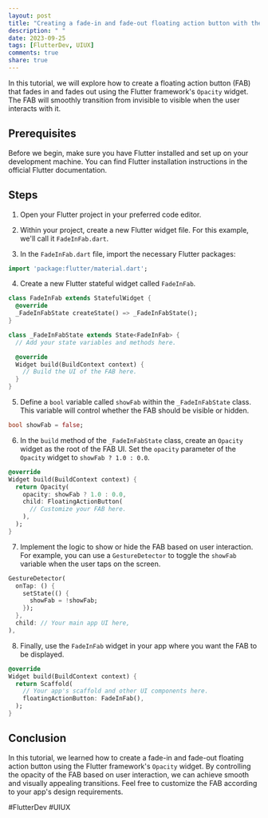 ```yaml
---
layout: post
title: "Creating a fade-in and fade-out floating action button with the Flutter Opacity widget"
description: " "
date: 2023-09-25
tags: [FlutterDev, UIUX]
comments: true
share: true
---
```


In this tutorial, we will explore how to create a floating action button (FAB) that fades in and fades out using the Flutter framework's `Opacity` widget. The FAB will smoothly transition from invisible to visible when the user interacts with it.

## Prerequisites

Before we begin, make sure you have Flutter installed and set up on your development machine. You can find Flutter installation instructions in the official Flutter documentation.

## Steps

1. Open your Flutter project in your preferred code editor.

2. Within your project, create a new Flutter widget file. For this example, we'll call it `FadeInFab.dart`.

3. In the `FadeInFab.dart` file, import the necessary Flutter packages:

```dart
import 'package:flutter/material.dart';
```

4. Create a new Flutter stateful widget called `FadeInFab`.

```dart
class FadeInFab extends StatefulWidget {
  @override
  _FadeInFabState createState() => _FadeInFabState();
}

class _FadeInFabState extends State<FadeInFab> {
  // Add your state variables and methods here.

  @override
  Widget build(BuildContext context) {
    // Build the UI of the FAB here.
  }
}
```

5. Define a `bool` variable called `showFab` within the `_FadeInFabState` class. This variable will control whether the FAB should be visible or hidden.

```dart
bool showFab = false;
```

6. In the `build` method of the `_FadeInFabState` class, create an `Opacity` widget as the root of the FAB UI. Set the `opacity` parameter of the `Opacity` widget to `showFab ? 1.0 : 0.0`.

```dart
@override
Widget build(BuildContext context) {
  return Opacity(
    opacity: showFab ? 1.0 : 0.0,
    child: FloatingActionButton(
      // Customize your FAB here.
    ),
  );
}
```

7. Implement the logic to show or hide the FAB based on user interaction. For example, you can use a `GestureDetector` to toggle the `showFab` variable when the user taps on the screen.

```dart
GestureDetector(
  onTap: () {
    setState(() {
      showFab = !showFab;
    });
  },
  child: // Your main app UI here,
),
```

8. Finally, use the `FadeInFab` widget in your app where you want the FAB to be displayed.

```dart
@override
Widget build(BuildContext context) {
  return Scaffold(
    // Your app's scaffold and other UI components here.
    floatingActionButton: FadeInFab(),
  );
}
```

## Conclusion

In this tutorial, we learned how to create a fade-in and fade-out floating action button using the Flutter framework's `Opacity` widget. By controlling the opacity of the FAB based on user interaction, we can achieve smooth and visually appealing transitions. Feel free to customize the FAB according to your app's design requirements.

#FlutterDev #UIUX